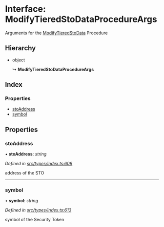 # Interface: ModifyTieredStoDataProcedureArgs

Arguments for the [ModifyTieredStoData](../enums/_types_index_.proceduretype.md#modifytieredstodata) Procedure

## Hierarchy

* object

  ↳ **ModifyTieredStoDataProcedureArgs**

## Index

### Properties

* [stoAddress](_types_index_.modifytieredstodataprocedureargs.md#stoaddress)
* [symbol](_types_index_.modifytieredstodataprocedureargs.md#symbol)

## Properties

###  stoAddress

• **stoAddress**: *string*

*Defined in [src/types/index.ts:609](https://github.com/PolymathNetwork/polymath-sdk/blob/550676f/src/types/index.ts#L609)*

address of the STO

___

###  symbol

• **symbol**: *string*

*Defined in [src/types/index.ts:613](https://github.com/PolymathNetwork/polymath-sdk/blob/550676f/src/types/index.ts#L613)*

symbol of the Security Token
